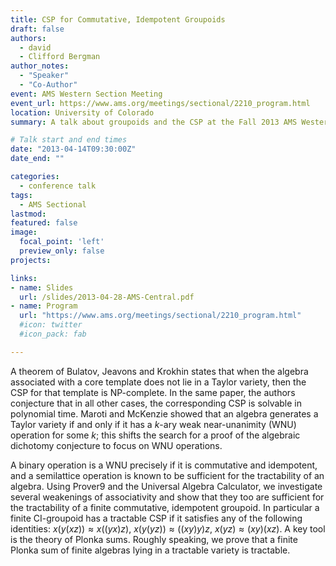 ```yaml
---
title: CSP for Commutative, Idempotent Groupoids
draft: false
authors: 
  - david
  - Clifford Bergman
author_notes:
  - "Speaker"
  - "Co-Author"
event: AMS Western Section Meeting
event_url: https://www.ams.org/meetings/sectional/2210_program.html
location: University of Colorado
summary: A talk about groupoids and the CSP at the Fall 2013 AMS Western Section Meeting.

# Talk start and end times
date: "2013-04-14T09:30:00Z"
date_end: ""

categories: 
  - conference talk
tags:
  - AMS Sectional
lastmod:
featured: false
image:
  focal_point: 'left'
  preview_only: false
projects: 

links:
- name: Slides  
  url: /slides/2013-04-28-AMS-Central.pdf
- name: Program
  url: "https://www.ams.org/meetings/sectional/2210_program.html"
  #icon: twitter
  #icon_pack: fab

---
```

A theorem of Bulatov, Jeavons and Krokhin states that when the algebra associated with a core template does not lie in a Taylor variety, then the CSP for that template is NP-complete. In the same paper, the authors conjecture that in all other cases, the corresponding CSP is solvable in polynomial time. Maroti and McKenzie showed that an algebra generates a Taylor variety if and only if it has a $k$-ary weak near-unanimity (WNU) operation for some $k$; this shifts the search for a proof of the algebraic dichotomy conjecture to focus on WNU operations.

A binary operation is a WNU precisely if it is commutative and idempotent, and a semilattice operation is known to be sufficient for the tractability of an algebra. Using Prover9 and the Universal Algebra Calculator, we investigate several weakenings of associativity and show that they too are sufficient for the tractability of a finite commutative, idempotent groupoid. In particular a finite CI-groupoid has a tractable CSP if it satisfies any of the following identities: $x(y(xz)) \approx x((yx)z)$, $x(y(yz)) \approx ((xy)y)z$, $x(yz) \approx (xy)(xz)$. A key tool is the theory of Plonka sums. Roughly speaking, we prove that a finite Plonka sum of finite algebras lying in a tractable variety is tractable.